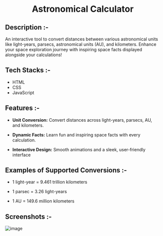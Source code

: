 # <p align="center"> Astronomical Calculator</p>

## Description :-

An interactive tool to convert distances between various astronomical units like light-years, parsecs, astronomical units (AU), and kilometers. Enhance your space exploration journey with inspiring space facts displayed alongside your calculations!

## Tech Stacks :-

- HTML
- CSS
- JavaScript

## Features :-

- **Unit Conversion:** Convert distances across light-years, parsecs, AU, and kilometers.

- **Dynamic Facts:** Learn fun and inspiring space facts with every calculation.

- **Interactive Design:** Smooth animations and a sleek, user-friendly interface

## Examples of Supported Conversions :-

- 1 light-year = 9.461 trillion kilometers

- 1 parsec = 3.26 light-years

- 1 AU = 149.6 million kilometers

## Screenshots :-

![image](https://github.com/user-attachments/assets/fc76badf-300a-409a-91d4-547a442d5998)
